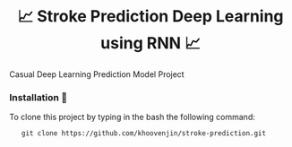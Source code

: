 <h1 align="center">
 📈 Stroke Prediction Deep Learning using RNN 📈
</h1>
Casual Deep Learning Prediction Model Project
</br>

### Installation 🔌
To clone this project by typing in the bash the following command:

       git clone https://github.com/khoovenjin/stroke-prediction.git
